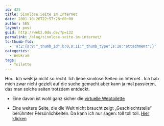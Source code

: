```yaml
---
id: 425
title: Sinnlose Seite im Internet
date: 2001-10-26T22:57:26+00:00
author: SES
layout: post
guid: http://web2.0du.de/?p=132
permalink: /blog/sinnlose-seite-im-internet/
tc-thumb-fld:
  - 'a:2:{s:9:"_thumb_id";b:0;s:11:"_thumb_type";s:10:"attachment";}'
categories:
  - Webkram
tags:
  - Toilette
---
```

Hm.. Ich weiß ja nicht so recht. Ich liebe sinnlose Seiten im Internet.. Ich hab mich zwar nicht gezielt auf die suche gemacht aber kann ja mal passieren, das man solche seiten trotzdem entdeckt.

- Eine davon ist wohl ganz sicher die [virtuelle Webtoilette](http://web.archive.org/web/20011103170956/http://hometown.aol.com/mrmabuse/index.html)

- Eine weitere Seite, die die Welt nicht braucht zeigt &#8222;Geschlechtsteile&#8220; berühmter Persönlichkeiten. Da kann ich nur sagen: toll toll toll. [Hier klicken](http://web.archive.org/web/20011103170956/http://hometown.aol.com/mrmabuse/weird.html)
